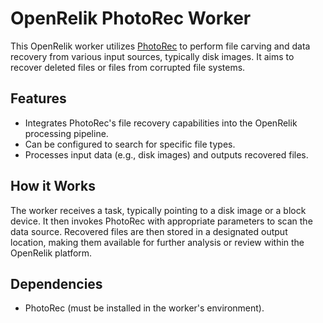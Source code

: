 # OpenRelik PhotoRec Worker

This OpenRelik worker utilizes [PhotoRec](https://www.cgsecurity.org/wiki/PhotoRec) to perform file carving and data recovery from various input sources, typically disk images. It aims to recover deleted files or files from corrupted file systems.

## Features

- Integrates PhotoRec's file recovery capabilities into the OpenRelik processing pipeline.
- Can be configured to search for specific file types.
- Processes input data (e.g., disk images) and outputs recovered files.

## How it Works

The worker receives a task, typically pointing to a disk image or a block device. It then invokes PhotoRec with appropriate parameters to scan the data source. Recovered files are then stored in a designated output location, making them available for further analysis or review within the OpenRelik platform.

## Dependencies
- PhotoRec (must be installed in the worker's environment).
